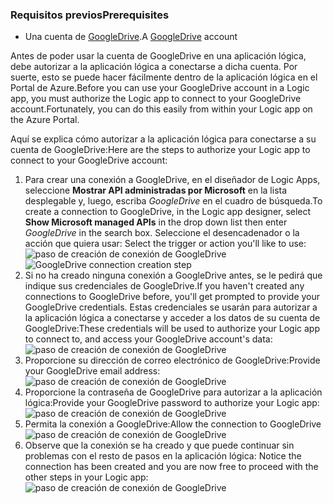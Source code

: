 ### <a name="prerequisites"></a><span data-ttu-id="1e045-101">Requisitos previos</span><span class="sxs-lookup"><span data-stu-id="1e045-101">Prerequisites</span></span>
* <span data-ttu-id="1e045-102">Una cuenta de [GoogleDrive](https://www.google.com/drive/).</span><span class="sxs-lookup"><span data-stu-id="1e045-102">A [GoogleDrive](https://www.google.com/drive/) account</span></span>  

<span data-ttu-id="1e045-103">Antes de poder usar la cuenta de GoogleDrive en una aplicación lógica, debe autorizar a la aplicación lógica a conectarse a dicha cuenta. Por suerte, esto se puede hacer fácilmente dentro de la aplicación lógica en el Portal de Azure.</span><span class="sxs-lookup"><span data-stu-id="1e045-103">Before you can use your GoogleDrive account in a Logic app, you must authorize the Logic app to connect to your GoogleDrive account.Fortunately, you can do this easily from within your Logic app on the Azure Portal.</span></span>  

<span data-ttu-id="1e045-104">Aquí se explica cómo autorizar a la aplicación lógica para conectarse a su cuenta de GoogleDrive:</span><span class="sxs-lookup"><span data-stu-id="1e045-104">Here are the steps to authorize your Logic app to connect to your GoogleDrive account:</span></span>  

1. <span data-ttu-id="1e045-105">Para crear una conexión a GoogleDrive, en el diseñador de Logic Apps, seleccione **Mostrar API administradas por Microsoft** en la lista desplegable y, luego, escriba *GoogleDrive* en el cuadro de búsqueda.</span><span class="sxs-lookup"><span data-stu-id="1e045-105">To create a connection to GoogleDrive, in the Logic app designer, select **Show Microsoft managed APIs** in the drop down list then enter *GoogleDrive* in the search box.</span></span> <span data-ttu-id="1e045-106">Seleccione el desencadenador o la acción que quiera usar: </span><span class="sxs-lookup"><span data-stu-id="1e045-106">Select the trigger or action you'll like to use:</span></span>  
   <span data-ttu-id="1e045-107">![paso de creación de conexión de GoogleDrive](./media/connectors-create-api-googledrive/googledrive-1.png)</span><span class="sxs-lookup"><span data-stu-id="1e045-107">![GoogleDrive connection creation step](./media/connectors-create-api-googledrive/googledrive-1.png)</span></span>  
2. <span data-ttu-id="1e045-108">Si no ha creado ninguna conexión a GoogleDrive antes, se le pedirá que indique sus credenciales de GoogleDrive.</span><span class="sxs-lookup"><span data-stu-id="1e045-108">If you haven't created any connections to GoogleDrive before, you'll get prompted to provide your GoogleDrive credentials.</span></span> <span data-ttu-id="1e045-109">Estas credenciales se usarán para autorizar a la aplicación lógica a conectarse y acceder a los datos de su cuenta de GoogleDrive:</span><span class="sxs-lookup"><span data-stu-id="1e045-109">These credentials will be used to authorize your Logic app to connect to, and access your GoogleDrive account's data:</span></span>  
   ![paso de creación de conexión de GoogleDrive](./media/connectors-create-api-googledrive/googledrive-2.png)  
3. <span data-ttu-id="1e045-111">Proporcione su dirección de correo electrónico de GoogleDrive:</span><span class="sxs-lookup"><span data-stu-id="1e045-111">Provide your GoogleDrive email address:</span></span>  
   ![paso de creación de conexión de GoogleDrive](./media/connectors-create-api-googledrive/googledrive-3.png)  
4. <span data-ttu-id="1e045-113">Proporcione la contraseña de GoogleDrive para autorizar a la aplicación lógica:</span><span class="sxs-lookup"><span data-stu-id="1e045-113">Provide your GoogleDrive password to authorize your Logic app:</span></span>  
   ![paso de creación de conexión de GoogleDrive](./media/connectors-create-api-googledrive/googledrive-4.png)
5. <span data-ttu-id="1e045-115">Permita la conexión a GoogleDrive:</span><span class="sxs-lookup"><span data-stu-id="1e045-115">Allow the connection to GoogleDrive</span></span>  
   ![paso de creación de conexión de GoogleDrive](./media/connectors-create-api-googledrive/googledrive-5.png)  
6. <span data-ttu-id="1e045-117">Observe que la conexión se ha creado y que puede continuar sin problemas con el resto de pasos en la aplicación lógica: </span><span class="sxs-lookup"><span data-stu-id="1e045-117">Notice the connection has been created and you are now free to proceed with the other steps in your Logic app:</span></span>  
   ![paso de creación de conexión de GoogleDrive](./media/connectors-create-api-googledrive/googledrive-6.png)  

